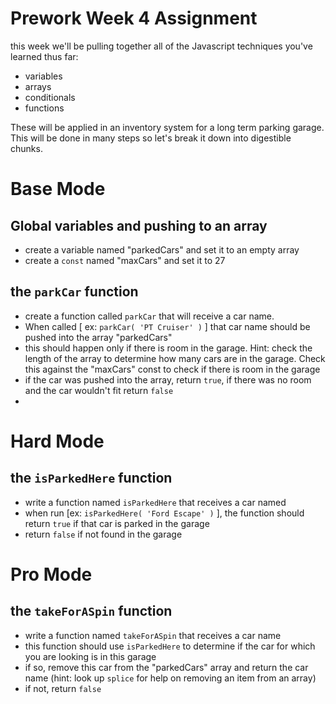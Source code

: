 Prework Week 4 Assignment
===

this week we'll be pulling together all of the Javascript techniques you've learned thus far:

- variables
- arrays
- conditionals
- functions

These will be applied in an inventory system for a long term parking garage. This will be done in many steps so let's break it down into digestible chunks.

Base Mode
===

Global variables and pushing to an array
---

- create a variable named "parkedCars" and set it to an empty array
- create a ```const``` named "maxCars" and set it to 27

the ```parkCar``` function
---

- create a function called ```parkCar``` that will receive a car name.
- When called [ ex: ```parkCar( 'PT Cruiser' )``` ] that car name should be pushed into the array "parkedCars"
- this should happen only if there is room in the garage. Hint: check the length of the array to determine how many cars are in the garage. Check this against the "maxCars" const to check if there is room in the garage
- if the car was pushed into the array, return ```true```, if there was no room and the car wouldn't fit return ```false```
-

Hard Mode
===

the ```isParkedHere``` function
---

- write a function named ```isParkedHere``` that receives a car named
- when run [ex: ```isParkedHere( 'Ford Escape' )``` ], the function should return ```true``` if that car is parked in the garage
- return ```false``` if not found in the garage

Pro Mode
===

the ```takeForASpin``` function
---

- write a function named ```takeForASpin``` that receives a car name
- this function should use ```isParkedHere``` to determine if the car for which you are looking is in this garage
- if so, remove this car from the "parkedCars" array and return the car name (hint: look up ```splice``` for help on removing an item from an array)
- if not, return ```false```
